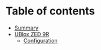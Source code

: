 # Table of contents

* [Summary](README.md)
* [UBlox ZED 9R](ublox-zed-9r/README.md)
  * [Configuration](ublox-zed-9r/configuration.md)
